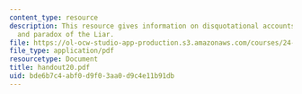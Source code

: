```yaml
---
content_type: resource
description: This resource gives information on disquotational accounts of truth,
  and paradox of the Liar.
file: https://ol-ocw-studio-app-production.s3.amazonaws.com/courses/24-251-introduction-to-philosophy-of-language-spring-2005/bde6b7c4abf0d9f03aa0d9c4e11b91db_handout20.pdf
file_type: application/pdf
resourcetype: Document
title: handout20.pdf
uid: bde6b7c4-abf0-d9f0-3aa0-d9c4e11b91db
---
```

